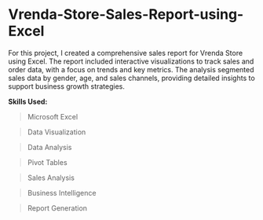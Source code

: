 # Vrenda-Store-Sales-Report-using-Excel

For this project, I created a comprehensive sales report for Vrenda Store using Excel. The report included interactive visualizations to track sales and order data, with a focus on trends and key metrics. The analysis segmented sales data by gender, age, and sales channels, providing detailed insights to support business growth strategies.

**Skills Used:**

>Microsoft Excel

>Data Visualization

>Data Analysis

>Pivot Tables

>Sales Analysis

>Business Intelligence

>Report Generation
